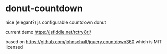 # donut-countdown
nice (elegant?) js configurable countdown donut

current demo https://jsfiddle.net/rctry8rj/

based on https://github.com/johnschult/jquery.countdown360 which is MIT licensed
